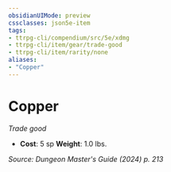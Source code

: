 ```yaml
---
obsidianUIMode: preview
cssclasses: json5e-item
tags:
- ttrpg-cli/compendium/src/5e/xdmg
- ttrpg-cli/item/gear/trade-good
- ttrpg-cli/item/rarity/none
aliases: 
- "Copper"
---
```

# Copper
*Trade good*  


- **Cost**: 5 sp
**Weight**: 1.0 lbs.

*Source: Dungeon Master's Guide (2024) p. 213*